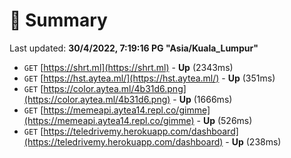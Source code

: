 # 📖 Summary
Last updated: **30/4/2022, 7:19:16 PG "Asia/Kuala_Lumpur"**

- `GET` [https://shrt.ml](https://shrt.ml) - **Up** (2343ms)
- `GET` [https://hst.aytea.ml/](https://hst.aytea.ml/) - **Up** (351ms)
- `GET` [https://color.aytea.ml/4b31d6.png](https://color.aytea.ml/4b31d6.png) - **Up** (1666ms)
- `GET` [https://memeapi.aytea14.repl.co/gimme](https://memeapi.aytea14.repl.co/gimme) - **Up** (526ms)
- `GET` [https://teledrivemy.herokuapp.com/dashboard](https://teledrivemy.herokuapp.com/dashboard) - **Up** (238ms)

